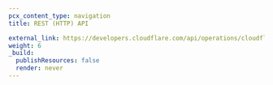 ```yaml
---
pcx_content_type: navigation
title: REST (HTTP) API

external_link: https://developers.cloudflare.com/api/operations/cloudflare-d1-create-database
weight: 6
_build:
  publishResources: false
  render: never
---
```

